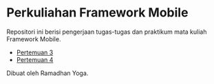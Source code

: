 # Perkuliahan Framework Mobile

Repositori ini berisi pengerjaan tugas-tugas dan praktikum mata kuliah Framework Mobile.

- [Pertemuan 3](https://github.com/dhanyg/semester6-framework-mobile/tree/main/pertemuan-3/starter_app)
- [Pertemuan 4](https://github.com/dhanyg/semester6-framework-mobile/tree/main/pertemuan-4/praktik_pertemuan_4)

Dibuat oleh Ramadhan Yoga.
